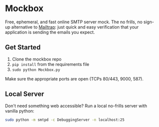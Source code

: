 # Mockbox
Free, ephemeral, and fast online SMTP server mock. The no frills, no sign-up alternative to [Mailtrap](https://mailtrap.io/): just quick and easy verification that your application is sending the emails you expect.

## Get Started
1. Clone the mockbox repo
2. `pip install` from the requirements file
3. `sudo python Mockbox.py`

Make sure the appropriate ports are open (TCPs 80/443, 9000, 587).

## Local Server
Don't need something web accessible? Run a local no-frills server with vanilla python:
```bash
sudo python -m smtpd -c DebuggingServer -n localhost:25
```
